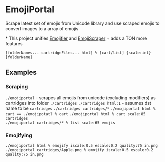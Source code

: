 # EmojiPortal
Scrape latest set of emojis from Unicode library and use scraped emojis to convert images to a array of emojis 

\* This project unifies [Emojifier](https://github.com/SmartBoy84/Emojifier) and [EmojiScraper](https://github.com/SmartBoy84/EmojiScraper) + adds a TON more features

`[folderNames... cartridgeFiles... html] % [cart/list] {scale:int} [folderName]`

## Examples 
### Scraping
`./emojiportal` - scrapes all emojis from unicode (excluding modifiers) as cartridges into folder `./cartridges` 
`./cartridges html:1` - assumes dst name to be `cartridges`
`./cartridges cartridges/*` 
`./emojiportal html % cart == ./emojipotatl % cart` 
`./emojiportal html % cart scale:85 cartridges`  
`./emojiportal cartridges/* % list scale:65 emojis`

### Emojifying
`./emojiportal html % emojify iscale:0.5 escale:0.2 quality:75 in.png`
`./emojiportal cartridges/Apple.png % emojify iscale:0.5 escale:0.2 quality:75 in.png`
